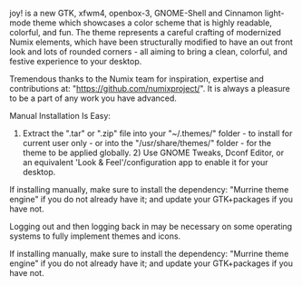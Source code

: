 joy! is a new GTK, xfwm4, openbox-3, GNOME-Shell and Cinnamon light-mode theme which showcases a color scheme that is highly readable, colorful, and fun. The theme represents a careful crafting of modernized Numix elements, which have been structurally modified to have an out front look and lots of rounded corners - all aiming to bring a clean, colorful, and festive experience to your desktop.


Tremendous thanks to the Numix team for inspiration, expertise and contributions at: "https://github.com/numixproject/". It is always a pleasure to be a part of any work you have advanced.


Manual Installation Is Easy:

1) Extract the ".tar" or ".zip" file into your "~/.themes/" folder - to install for current user only - or into the "/usr/share/themes/" folder - for the theme to be applied globally. 2) Use GNOME Tweaks, Dconf Editor, or an equivalent 'Look & Feel'/configuration app to enable it for your desktop.

If installing manually, make sure to install the dependency: "Murrine theme engine" if you do not already have it; and update your GTK+packages if you have not.

Logging out and then logging back in may be necessary on some operating systems to fully implement themes and icons.

If installing manually, make sure to install the dependency: "Murrine theme engine" if you do not already have it; and update your GTK+packages if you have not.
